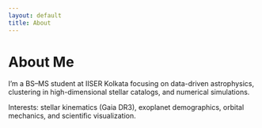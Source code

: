 ```yaml
---
layout: default
title: About
---
```


<div class="card">
  <h1>About Me</h1>
  <p>
    I’m a BS–MS student at IISER Kolkata focusing on data-driven astrophysics,
    clustering in high-dimensional stellar catalogs, and numerical simulations.
  </p>
  <p>
    Interests: stellar kinematics (Gaia DR3), exoplanet demographics, orbital mechanics,
    and scientific visualization.
  </p>
</div>
